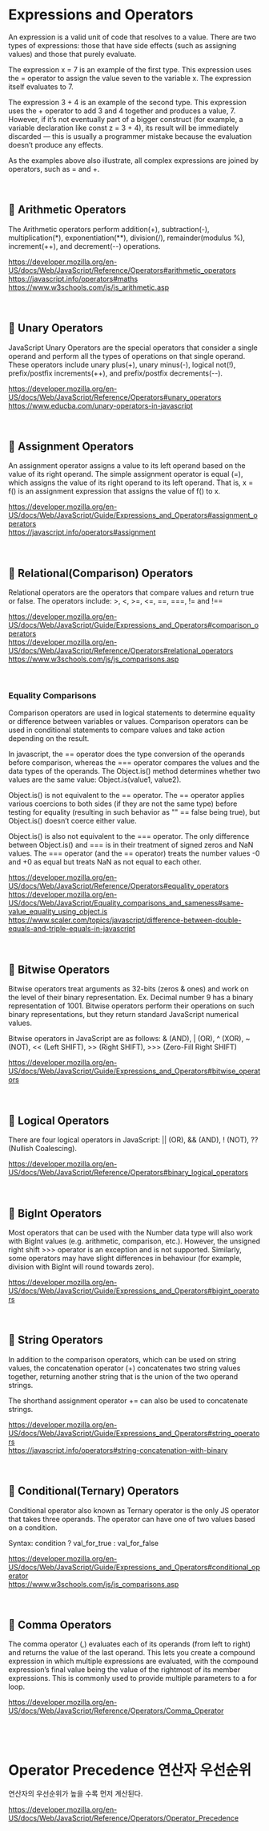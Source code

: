 # Expressions and Operators

An expression is a valid unit of code that resolves to a value. There are two types of expressions: those that have side effects (such as assigning values) and those that purely evaluate.

The expression x = 7 is an example of the first type. This expression uses the = operator to assign the value seven to the variable x. The expression itself evaluates to 7.

The expression 3 + 4 is an example of the second type. This expression uses the + operator to add 3 and 4 together and produces a value, 7. However, if it’s not eventually part of a bigger construct (for example, a variable declaration like const z = 3 + 4), its result will be immediately discarded — this is usually a programmer mistake because the evaluation doesn’t produce any effects.

As the examples above also illustrate, all complex expressions are joined by operators, such as = and +.

<br>

## 🔸 Arithmetic Operators

The Arithmetic operators perform addition(+), subtraction(-), multiplication(\*), exponentiation(\*\*), division(/), remainder(modulus %), increment(++), and decrement(--) operations.

https://developer.mozilla.org/en-US/docs/Web/JavaScript/Reference/Operators#arithmetic_operators  
https://javascript.info/operators#maths  
https://www.w3schools.com/js/js_arithmetic.asp

<br>

## 🔸 Unary Operators

JavaScript Unary Operators are the special operators that consider a single operand and perform all the types of operations on that single operand. These operators include unary plus(+), unary minus(-), logical not(!), prefix/postfix increments(++), and prefix/postfix decrements(--).

https://developer.mozilla.org/en-US/docs/Web/JavaScript/Reference/Operators#unary_operators  
https://www.educba.com/unary-operators-in-javascript

<br>

## 🔸 Assignment Operators

An assignment operator assigns a value to its left operand based on the value of its right operand. The simple assignment operator is equal (=), which assigns the value of its right operand to its left operand. That is, x = f() is an assignment expression that assigns the value of f() to x.

https://developer.mozilla.org/en-US/docs/Web/JavaScript/Guide/Expressions_and_Operators#assignment_operators  
https://javascript.info/operators#assignment

<br>

## 🔸 Relational(Comparison) Operators

Relational operators are the operators that compare values and return true or false. The operators include: >, <, >=, <=, ==, ===, != and !==

https://developer.mozilla.org/en-US/docs/Web/JavaScript/Guide/Expressions_and_Operators#comparison_operators  
https://developer.mozilla.org/en-US/docs/Web/JavaScript/Reference/Operators#relational_operators  
https://www.w3schools.com/js/js_comparisons.asp

<br>

### Equality Comparisons

Comparison operators are used in logical statements to determine equality or difference between variables or values. Comparison operators can be used in conditional statements to compare values and take action depending on the result.

In javascript, the == operator does the type conversion of the operands before comparison, whereas the === operator compares the values and the data types of the operands. The Object.is() method determines whether two values are the same value: Object.is(value1, value2).

Object.is() is not equivalent to the == operator. The == operator applies various coercions to both sides (if they are not the same type) before testing for equality (resulting in such behavior as "" == false being true), but Object.is() doesn’t coerce either value.

Object.is() is also not equivalent to the === operator. The only difference between Object.is() and === is in their treatment of signed zeros and NaN values. The === operator (and the == operator) treats the number values -0 and +0 as equal but treats NaN as not equal to each other.

https://developer.mozilla.org/en-US/docs/Web/JavaScript/Reference/Operators#equality_operators  
https://developer.mozilla.org/en-US/docs/Web/JavaScript/Equality_comparisons_and_sameness#same-value_equality_using_object.is  
https://www.scaler.com/topics/javascript/difference-between-double-equals-and-triple-equals-in-javascript

<br>

## 🔸 Bitwise Operators

Bitwise operators treat arguments as 32-bits (zeros & ones) and work on the level of their binary representation. Ex. Decimal number 9 has a binary representation of 1001. Bitwise operators perform their operations on such binary representations, but they return standard JavaScript numerical values.

Bitwise operators in JavaScript are as follows: & (AND), | (OR), ^ (XOR), ~ (NOT), << (Left SHIFT), >> (Right SHIFT), >>> (Zero-Fill Right SHIFT)

https://developer.mozilla.org/en-US/docs/Web/JavaScript/Guide/Expressions_and_Operators#bitwise_operators

<br>

## 🔸 Logical Operators

There are four logical operators in JavaScript: || (OR), && (AND), ! (NOT), ?? (Nullish Coalescing).

https://developer.mozilla.org/en-US/docs/Web/JavaScript/Reference/Operators#binary_logical_operators

<br>

## 🔸 BigInt Operators

Most operators that can be used with the Number data type will also work with BigInt values (e.g. arithmetic, comparison, etc.). However, the unsigned right shift >>> operator is an exception and is not supported. Similarly, some operators may have slight differences in behaviour (for example, division with BigInt will round towards zero).

https://developer.mozilla.org/en-US/docs/Web/JavaScript/Guide/Expressions_and_Operators#bigint_operators

<br>

## 🔸 String Operators

In addition to the comparison operators, which can be used on string values, the concatenation operator (+) concatenates two string values together, returning another string that is the union of the two operand strings.

The shorthand assignment operator += can also be used to concatenate strings.

https://developer.mozilla.org/en-US/docs/Web/JavaScript/Guide/Expressions_and_Operators#string_operators  
https://javascript.info/operators#string-concatenation-with-binary

<br>

## 🔸 Conditional(Ternary) Operators

Conditional operator also known as Ternary operator is the only JS operator that takes three operands. The operator can have one of two values based on a condition.

Syntax: condition ? val_for_true : val_for_false

https://developer.mozilla.org/en-US/docs/Web/JavaScript/Guide/Expressions_and_Operators#conditional_operator  
https://www.w3schools.com/js/js_comparisons.asp

<br>

## 🔸 Comma Operators

The comma operator (,) evaluates each of its operands (from left to right) and returns the value of the last operand. This lets you create a compound expression in which multiple expressions are evaluated, with the compound expression’s final value being the value of the rightmost of its member expressions. This is commonly used to provide multiple parameters to a for loop.

https://developer.mozilla.org/en-US/docs/Web/JavaScript/Reference/Operators/Comma_Operator

<br>
<br>

# Operator Precedence 연산자 우선순위

연산자의 우선순위가 높을 수록 먼저 계산된다.

https://developer.mozilla.org/en-US/docs/Web/JavaScript/Reference/Operators/Operator_Precedence
